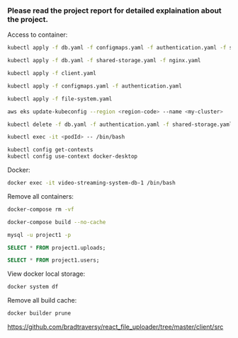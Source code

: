 ### Please read the project report for detailed explaination about the project.

Access to container:

```bash
kubectl apply -f db.yaml -f configmaps.yaml -f authentication.yaml -f shared-storage.yaml -f nginx.yaml -f file-system.yaml -f client.yaml
```

```bash
kubectl apply -f db.yaml -f shared-storage.yaml -f nginx.yaml
```

```bash
kubectl apply -f client.yaml
```

```bash
kubectl apply -f configmaps.yaml -f authentication.yaml
```

```bash
kubectl apply -f file-system.yaml
```

```bash
aws eks update-kubeconfig --region <region-code> --name <my-cluster>
```

```bash
kubectl delete -f db.yaml -f authentication.yaml -f shared-storage.yaml -f nginx.yaml -f file-system.yaml -f client.yaml
```

```bash
kubectl exec -it <podId> -- /bin/bash
```

```bash
kubectl config get-contexts
kubectl config use-context docker-desktop
```

Docker:

```bash
docker exec -it video-streaming-system-db-1 /bin/bash
```

Remove all containers:

```bash
docker-compose rm -vf
```

```bash
docker-compose build --no-cache
```

```bash
mysql -u project1 -p
```

```Sql
SELECT * FROM project1.uploads;
```

```Sql
SELECT * FROM project1.users;
```

View docker local storage:

```bash
docker system df
```

Remove all build cache:

```bash
docker builder prune
```

https://github.com/bradtraversy/react_file_uploader/tree/master/client/src
